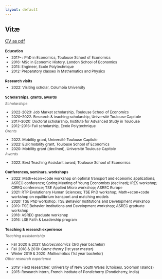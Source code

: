 ```yaml
---
layout: default
---
```


<style type="text/css">
  h4 {
    font-size: 12px;
  }
  h6 {
    font-size: 12px;
    color:#595959;
    font-weight: 400;
  }
  ul {
    font-size: 12px;
  }
  h6 + ul {
    margin-top: -15px;
  }
  h4 + ul {
    margin-top: -10px;
  }
  h4 + h6 {
    margin-top: -10px;
  }
  ul + h6 {
    margin-top: -10px;
  }
</style>


## Vitæ

[CV as pdf](/assets/CV_AJacquet.pdf)


#### Education

- 2017– : PhD in Economics, Toulouse School of Economics
- 2016: MSc in Economic History, London School of Economics
- 2015: Engineer, Ecole Polytechnique
- 2012: Preparatory classes in Mathematics and Physics

#### Research visits

- 2022: Visiting scholar, Columbia University

#### Scholarships, grants, awards

###### Scholarships
- 2022–2023: Job Market scholarship, Toulouse School of Economics
- 2020–2022: Research & teaching scholarship, Université Toulouse Capitole
- 2017–2020: Doctoral scholarship, Institute for Advanced Study in Toulouse
- 2012–2016: Full scholarship, Ecole Polytechnique

###### Grants
- 2022: Mobility grant, Université Toulouse Capitole
- 2022: EUR mobility grant, Toulouse School of Economics
- 2020: Mobility grant (declined), Université Toulouse Capitole

###### Awards
- 2022: Best Teaching Assistant award, Toulouse School of Economics

#### Conferences, seminars, workshops

- 2022: Math+econ+code workshop on optimal transport and economic applications; ASREC conference; Spring Meeting of Young Economists (declined); IRES workshop; CIREQ conference; TSE Applied Micro workshop; ASREC Europe
- 2021: RTP Evolutionary Human Sciences; TSE PhD workshop; Math+econ+code workshop on equilibrium transport and matching models
- 2020: TSE PhD workshop; TSE Behavior Institutions and Development workshop
- 2019: TSE Behavior Institutions and Development workshop; ASREC graduate workshop
- 2018: ASREC graduate workshop
- 2016: LSE Faith & Leadership program


#### Teaching & research experience

###### Teaching assistantship
- Fall 2020 & 2021: *Microeconomics* (3rd year bachelor)
- Fall 2018 & 2019: *Game theory* (1st year master) 
- Winter 2019 & 2020: *Mathematics* (1st year bachelor)  

###### Other research experience
- 2019: Field researcher, University of New South Wales (Choiseul, Solomon Islands)
- 2015: Research intern, French Institute of Pondicherry (Pondicherry, India)

